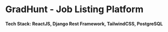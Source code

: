 # GradHunt - Job Listing Platform

#### Tech Stack: ReactJS, Django Rest Framework, TailwindCSS, PostgreSQL
